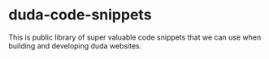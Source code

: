 # duda-code-snippets
This is public library of super valuable code snippets that we can use when building and developing duda websites.

